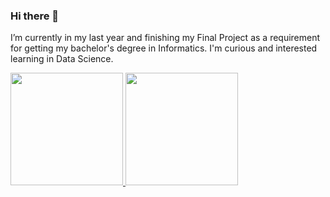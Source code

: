 ### Hi there 👋

I’m currently in my last year and finishing my Final Project as a requirement for getting my bachelor's degree in Informatics. 
I'm curious and interested learning in Data Science.

<p align="left">
<a href="https://github.com/marcellinus-witarsah">
  <img height="180em" src="https://github-readme-stats-eight-theta.vercel.app/api?username=marcellinus-witarsah&show_icons=true&theme=algolia&include_all_commits=true&count_private=true"/>
  <img height="180em" src="https://github-readme-stats-eight-theta.vercel.app/api/top-langs/?username=marcellinus-witarsah&layout=compact&langs_count=8&theme=algolia"/>
</a>
</p>
